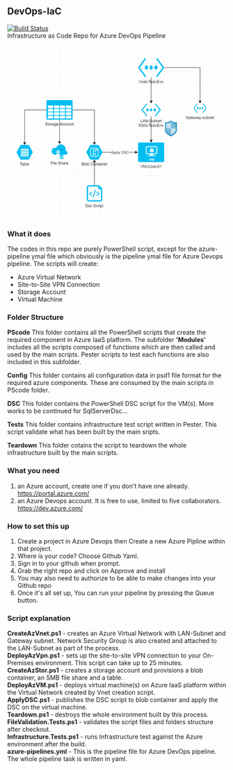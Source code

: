 ## DevOps-IaC  
[![Build Status](https://naweducation.visualstudio.com/AzureIaaS/_apis/build/status/nawawn.DevOps-IaC?branchName=master)](https://naweducation.visualstudio.com/AzureIaaS/_build/latest?definitionId=3&branchName=master)  
Infrastructure as Code Repo for Azure DevOps Pipeline 

![AzureNetworkDiagram](/images/DevOps-IaC.png)

### What it does 
The codes in this repo are purely PowerShell script, except for the azure-pipeline ymal file which obviously is the pipeline ymal file for Azure Devops pipeline. The scripts will create:
* Azure Virtual Network 
* Site-to-Site VPN Connection 
* Storage Account
* Virtual Machine 

### Folder Structure
__PScode__ This folder contains all the PowerShell scripts that create the required component in Azure IaaS platform. The subfolder **'Modules'** includes all the scripts composed of functions which are then called and used by the main scripts. Pester scripts to test each functions are also included in this subfolder.

__Config__ This folder contains all configuration data in psd1 file format for the required azure components. These are consumed by the main scripts in PScode folder.

__DSC__ This folder contains the PowerShell DSC script for the VM(s). More works to be continued for SqlServerDsc...

__Tests__ This folder contains infrastructure test script written in Pester. This script validate what has been built by the main sripts.

__Teardown__ This folder cotains the script to teardown the whole infrastructure built by the main scripts.

### What you need
1. an Azure account, create one if you don't have one already. https://portal.azure.com/
2. an Azure Devops account. It is free to use, limited to five collaborators. https://dev.azure.com/

### How to set this up
1. Create a project in Azure Devops then Create a new Azure Pipline within that project.
2. Where is your code? Choose Github Yaml.
3. Sign in to your github when prompt.
4. Grab the right repo and click on Approve and install
5. You may also need to authorize to be able to make changes into your Github repo
6. Once it's all set up, You can run your pipeline by pressing the Queue button. 

### Script explanation
**CreateAzVnet.ps1** - creates an Azure Virtual Network with LAN-Subnet and Gateway subnet. Network Security Group is also created and attached to the LAN-Subnet as part of the process.  
**DeployAzVpn.ps1**  - sets up the site-to-site VPN connection to your On-Premises environment. This script can take up to 25 minutes.  
**CreateAzStor.ps1** - creates a storage account and provisions a blob container, an SMB file share and a table.  
**DeployAzVM.ps1**   - deploys virtual machine(s) on Azure IaaS platform within the Virtual Network created by Vnet creation script.  
**ApplyDSC.ps1**     - publishes the DSC script to blob container and apply the DSC on the virtual machine.  
**Teardown.ps1**     - destroys the whole environment built by this process.  
**FileValidation.Tests.ps1** - validates the script files and folders structure after checkout.  
**Infrastructure.Tests.ps1** - runs Infrastructure test against the Azure environment after the build.  
**azure-pipelines.yml** - This is the pipeline file for Azure DevOps pipeline. The whole pipeline task is written in yaml.  

